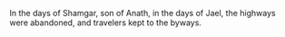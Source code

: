 In the days of Shamgar, son of Anath, in the days of Jael, the highways were abandoned, and travelers kept to the byways.
